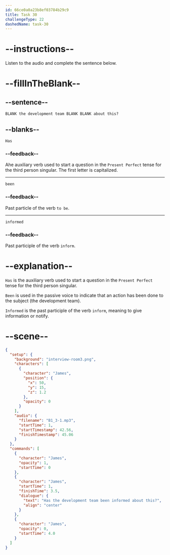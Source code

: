 ```yaml
---
id: 66ce0a0a23b8ef03784b29c9
title: Task 30
challengeType: 22
dashedName: task-30
---
```

<!-- (Audio) James: Has the development team been informed about this? -->

# --instructions--

Listen to the audio and complete the sentence below.

# --fillInTheBlank--

## --sentence--

`BLANK the development team BLANK BLANK about this?`

## --blanks--

`Has`

### --feedback--

Ahe auxiliary verb used to start a question in the `Present Perfect` tense for the third person singular. The first letter is capitalized.

---

`been`

### --feedback--

Past particle of the verb `to be`.

---

`informed`

### --feedback--

Past participle of the verb `inform`.

# --explanation--

`Has` is the auxiliary verb used to start a question in the `Present Perfect` tense for the third person singular.

`Been` is used in the passive voice to indicate that an action has been done to the subject (the development team).

`Informed` is the past participle of the verb `inform`, meaning to give information or notify.

# --scene--

```json
{
  "setup": {
    "background": "interview-room3.png",
    "characters": [
      {
        "character": "James",
        "position": {
          "x": 50,
          "y": 15,
          "z": 1.2
        },
        "opacity": 0
      }
    ],
    "audio": {
      "filename": "B1_3-1.mp3",
      "startTime": 1,
      "startTimestamp": 42.56,
      "finishTimestamp": 45.06
    }
  },
  "commands": [
    {
      "character": "James",
      "opacity": 1,
      "startTime": 0
    },
    {
      "character": "James",
      "startTime": 1,
      "finishTime": 3.5,
      "dialogue": {
        "text": "Has the development team been informed about this?",
        "align": "center"
      }
    },
    {
      "character": "James",
      "opacity": 0,
      "startTime": 4.0
    }
  ]
}
```
